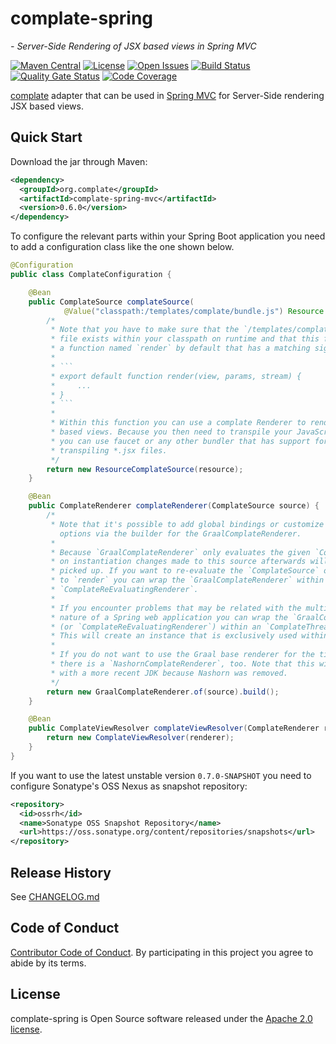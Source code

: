 # complate-spring
*- Server-Side Rendering of JSX based views in Spring MVC*

[![Maven Central](https://maven-badges.herokuapp.com/maven-central/org.complate/complate-spring-mvc/badge.svg)](https://maven-badges.herokuapp.com/maven-central/org.complate/complate-spring-mvc) [![License](https://img.shields.io/badge/License-Apache%202.0-blue.svg)](https://www.apache.org/licenses/LICENSE-2.0) [![Open Issues](https://img.shields.io/github/issues/complate/complate-spring.svg)](https://github.com/complate/complate-spring/issues) [![Build Status](https://travis-ci.org/complate/complate-spring.svg?branch=main)](https://travis-ci.org/complate/complate-spring) [![Quality Gate Status](https://sonarcloud.io/api/project_badges/measure?project=org.complate%3Acomplate-spring-mvc&metric=alert_status)](https://sonarcloud.io/dashboard?id=org.complate%3Acomplate-spring-mvc) [![Code Coverage](https://codecov.io/gh/complate/complate-spring/branch/main/graph/badge.svg)](https://codecov.io/gh/complate/complate-spring)

[complate](https://complate.org) adapter that can be used in
[Spring MVC](https://docs.spring.io/spring/docs/current/spring-framework-reference/web.html)
for Server-Side rendering JSX based views.


## Quick Start

Download the jar through Maven:

```xml
<dependency>
  <groupId>org.complate</groupId>
  <artifactId>complate-spring-mvc</artifactId>
  <version>0.6.0</version>
</dependency>
```

To configure the relevant parts within your Spring Boot application you need to
add a configuration class like the one shown below.

```java
@Configuration
public class ComplateConfiguration {

    @Bean
    public ComplateSource complateSource(
            @Value("classpath:/templates/complate/bundle.js") Resource resource) {
        /*
         * Note that you have to make sure that the `/templates/complate/bundle.js`
         * file exists within your classpath on runtime and that this file exports
         * a function named `render` by default that has a matching signature:
         *
         * ```
         * export default function render(view, params, stream) {
         *     ...
         * }
         * ```
         *
         * Within this function you can use a complate Renderer to render JSX
         * based views. Because you then need to transpile your JavaScript code
         * you can use faucet or any other bundler that has support for
         * transpiling *.jsx files.
         */
        return new ResourceComplateSource(resource);
    }

    @Bean
    public ComplateRenderer complateRenderer(ComplateSource source) {
        /*
         * Note that it's possible to add global bindings or customize other
           options via the builder for the GraalComplateRenderer.
         *
         * Because `GraalComplateRenderer` only evaluates the given `ComplateSource`
         * on instantiation changes made to this source afterwards will not be
         * picked up. If you want to re-evaluate the `ComplateSource` on every call
         * to `render` you can wrap the `GraalComplateRenderer` within an
         * `ComplateReEvaluatingRenderer`.
         *
         * If you encounter problems that may be related with the multi threaded
         * nature of a Spring web application you can wrap the `GraalComplateRenderer`
         * (or `ComplateReEvaluatingRenderer`) within an `ComplateThreadLocalRenderer`.
         * This will create an instance that is exclusively used within a thread.
         *
         * If you do not want to use the Graal base renderer for the time being
         * there is a `NashornComplateRenderer`, too. Note that this will not work
         * with a more recent JDK because Nashorn was removed.
         */
        return new GraalComplateRenderer.of(source).build();
    }

    @Bean
    public ComplateViewResolver complateViewResolver(ComplateRenderer renderer) {
        return new ComplateViewResolver(renderer);
    }
}
```

If you want to use the latest unstable version `0.7.0-SNAPSHOT` you need to
configure Sonatype's OSS Nexus as snapshot repository:

```xml
<repository>
  <id>ossrh</id>
  <name>Sonatype OSS Snapshot Repository</name>
  <url>https://oss.sonatype.org/content/repositories/snapshots</url>
</repository>
```


## Release History

See [CHANGELOG.md](./CHANGELOG.md)


## Code of Conduct

[Contributor Code of Conduct](./CODE_OF_CONDUCT.md). By participating in this
project you agree to abide by its terms.


## License

complate-spring is Open Source software released under the
[Apache 2.0 license](http://www.apache.org/licenses/LICENSE-2.0.html).
